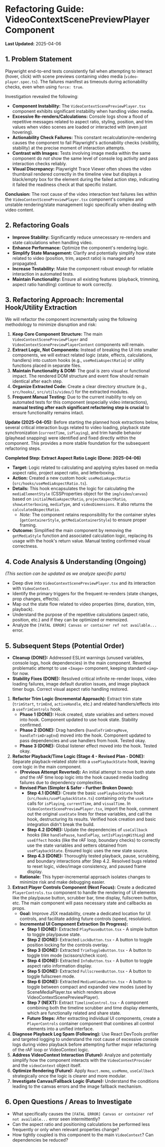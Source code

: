 # Refactoring Guide: VideoContextScenePreviewPlayer Component

**Last Updated:** 2025-04-06

## 1. Problem Statement

Playwright end-to-end tests consistently fail when attempting to interact (hover, click) with scene previews containing video media (`video-player.spec.ts`). The failures manifest as timeouts during actionability checks, even when using `force: true`.

Investigation revealed the following:

*   **Component Instability:** The `VideoContextScenePreviewPlayer.tsx` component exhibits significant instability when handling video media.
*   **Excessive Re-renders/Calculations:** Console logs show a flood of repetitive messages related to aspect ratio, styling, position, and trim values when video scenes are loaded or interacted with (even just hovering).
*   **Actionability Check Failures:** This constant recalculation/re-rendering causes the component to fail Playwright's actionability checks (visibility, stability) at the precise moment of interaction attempts.
*   **Contrast with Images:** Tests involving image media within the same component do *not* show the same level of console log activity and pass interaction checks reliably.
*   **Visual Discrepancy:** Playwright Trace Viewer often shows the video thumbnail rendered correctly in the timeline view but displays a black/empty box for the element during the failed action step, indicating it failed the readiness check at that specific instant.

**Conclusion:** The root cause of the video interaction test failures lies within the `VideoContextScenePreviewPlayer.tsx` component's complex and unstable rendering/state management logic specifically when dealing with video content.

## 2. Refactoring Goals

*   **Improve Stability:** Significantly reduce unnecessary re-renders and state calculations when handling video.
*   **Enhance Performance:** Optimize the component's rendering logic.
*   **Simplify State Management:** Clarify and potentially simplify how state related to video (position, trim, aspect ratio) is managed and propagated.
*   **Increase Testability:** Make the component robust enough for reliable interaction in automated tests.
*   **Maintain Functionality:** Ensure all existing features (playback, trimming, aspect ratio handling) continue to work correctly.

## 3. Refactoring Approach: Incremental Hook/Utility Extraction

We will refactor the component incrementally using the following methodology to minimize disruption and risk:

1.  **Keep Core Component Structure:** The main `VideoContextScenePreviewPlayer` and `VideoContextScenePreviewPlayerContent` components will remain.
2.  **Extract Logic, Not Components:** Instead of breaking the UI into smaller components, we will extract related logic (state, effects, calculations, handlers) into custom hooks (e.g., `useMediaAspectRatio`) or utility functions placed in separate files.
3.  **Maintain Functionality & DOM:** The goal is zero visual or functional impact. The rendered DOM structure and event flow should remain identical after each step.
4.  **Organize Extracted Code:** Create a clear directory structure (e.g., `src/hooks/`, `src/utils/video/`) for the extracted modules.
5.  **Frequent Manual Testing:** Due to the current inability to rely on automated tests for this component (especially video interactions), **manual testing after each significant refactoring step is crucial** to ensure functionality remains intact.

**Update (2025-04-05):** Before starting the planned hook extractions below, several critical interaction bugs related to video loading, playback state synchronization (`currentTime`, `isPlaying`), and trim handle behavior (playhead snapping) were identified and fixed directly within the component. This provides a more stable foundation for the subsequent refactoring steps.

**Completed Step: Extract Aspect Ratio Logic (Done: 2025-04-06)**

*   **Target:** Logic related to calculating and applying styles based on media aspect ratio, project aspect ratio, and letterboxing.
*   **Action:** Created a new custom hook: `useMediaAspectRatio` (`src/hooks/useMediaAspectRatio.ts`).
*   **Details:** This hook encapsulates the logic for calculating the `mediaElementStyle` (CSSProperties object for the `img`/`video`/`canvas`) based on `initialMediaAspectRatio`, `projectAspectRatio`, `showLetterboxing`, `mediaType`, and `videoDimensions`. It also returns the `calculatedAspectRatio`.
    *   *Note:* The component retains responsibility for the container styles (`getContainerStyle`, `getMediaContainerStyle`) to ensure proper framing.
*   **Outcome:** Simplified the main component by removing the `getMediaStyle` function and associated calculation logic, replacing its usage with the hook's return value. Manual testing confirmed visual correctness.

## 4. Code Analysis & Understanding (Ongoing)

*(This section can be updated as we analyze specific parts)*

*   Deep dive into `VideoContextScenePreviewPlayer.tsx` and its interaction with `VideoContext`.
*   Identify the primary triggers for the frequent re-renders (state changes, prop changes, effects).
*   Map out the state flow related to video properties (time, duration, trim, playback).
*   Understand the purpose of the repetitive calculations (aspect ratio, position, etc.) and if they can be optimized or memoized.
*   Analyze the `[FATAL ERROR] Canvas or container ref not available...` error.

## 5. Subsequent Steps (Potential Order)

- **Cleanup (DONE):** Addressed ESLint warnings (unused variables, console logs, hook dependencies) in the main component. Reverted problematic attempt to use `<Image>` component, keeping standard `<img>` for now.
- **Stability Fixes (DONE):** Resolved critical infinite re-render loops, video loading failures, image default duration issues, and image playback timer bugs. Correct visual aspect ratio handling restored.

1.  **Refactor Trim Logic (Incremental Approach):** Extract trim state (`trimStart`, `trimEnd`, `activeHandle`, etc.) and related handlers/effects into a `useTrimControls` hook.
    *   **Phase 1 (DONE):** Hook created, state variables and setters moved into hook. Component updated to use hook state. Stability confirmed.
    *   **Phase 2 (DONE):** Drag handlers (`handleTrimDragMove`, `handleTrimDragEnd`) moved into the hook. Component updated to pass dependencies and use handlers from hook. Tested okay.
    *   **Phase 3 (DONE):** Global listener effect moved into the hook. Tested okay.
2.  **Refactor Playback/Time Logic (Stage 4 - Revised Plan - DONE):** Separate playback-related *state* into a `usePlaybackState` hook, leaving core logic in the main component.
    *   **(Previous Attempt Reverted):** An initial attempt to move both state *and* the rAF time loop logic into the hook caused media loading failures due to dependency complexities.
    *   **Revised Plan (Simpler & Safer - Further Broken Down):** 
        *   **Step 4.1 (DONE):** Create the basic `usePlaybackState` hook (`src/hooks/usePlaybackState.ts`) containing only the `useState` calls for `isPlaying`, `currentTime`, and `visualTime`. In `VideoContextScenePreviewPlayer.tsx`, import the hook, comment out the original `useState` lines for these variables, and call the hook, destructuring its results. Verified hook creation and basic integration didn't break the build.
        *   **Step 4.2 (DONE):** Update the dependencies of `useCallback` hooks (like `handlePause`, `handlePlay`, `setIsPlayingWithLog`) and `useEffect` hooks (like the rAF loop, boundary checks) to correctly use the state variables and setters obtained from `usePlaybackState`. Ensured logic uses the new state source.
        *   **Step 4.3 (DONE):** Thoroughly tested playback, pause, scrubbing, and boundary interactions after Step 4.2. Resolved bugs related to reset logic, video/image consistency, and paused frame display.
    *   **Rationale:** This hyper-incremental approach isolates changes to minimize risk and make debugging easier.
3.  **Extract Player Controls Component (Next Focus):** Create a dedicated `PlayerControls.tsx` component to handle the rendering of UI elements like the play/pause button, scrubber bar, time display, fullscreen button, etc. The main component will pass necessary state and callbacks as props. 
    *   **Goal:** Improve JSX readability, create a dedicated location for UI controls, and facilitate adding future controls (speed, resolution).
    *   **Incremental UI Component Extraction (In Progress):**
        *   **Step 1 (DONE):** Extracted `PlayPauseButton.tsx` - A simple button to toggle play/pause state.
        *   **Step 2 (DONE):** Extracted `LockButton.tsx` - A button to toggle position locking for the controls overlay.
        *   **Step 3 (DONE):** Extracted `TrimToggleButton.tsx` - A button to toggle trim mode (scissors/check icon).
        *   **Step 4 (DONE):** Extracted `InfoButton.tsx` - A button to toggle aspect ratio information display.
        *   **Step 5 (DONE):** Extracted `FullscreenButton.tsx` - A button to toggle fullscreen mode.
        *   **Step 6 (DONE):** Extracted `MediumViewButton.tsx` - A button to toggle between compact and expanded view modes (used by SceneMediaPlayer.tsx which renders above VideoContextScenePreviewPlayer).
        *   **Step 7 (NEXT):** Extract `TimelineControl.tsx` - A component combining both the timeline scrubber and time display elements, which are functionally related and share state.
        *   **Future Steps:** After extracting individual UI components, create a `PlayerControls` container component that combines all control elements into a unified interface.
4.  **Diagnose Playback Log Spam (Following):** Use React DevTools profiler and targeted logging to understand the root cause of excessive console logs during video playback before attempting further major refactoring of the rAF loop or VideoContext logic.
5.  **Address VideoContext Interaction (Future):** Analyze and potentially simplify how the component interacts with the `VideoContextProvider` and the `videoContext` object itself.
6.  **Optimize Rendering (Future):** Apply `React.memo`, `useMemo`, `useCallback` strategically once the logic is clearer and more modular.
7.  **Investigate Canvas/Fallback Logic (Future):** Understand the conditions leading to the canvas errors and the image fallback mechanism.

## 6. Open Questions / Areas to Investigate

*   What specifically causes the `[FATAL ERROR] Canvas or container ref not available...` error seen intermittently?
*   Can the aspect ratio and positioning calculations be performed less frequently or only when relevant properties change?
*   How tightly coupled is this component to the main `VideoContext`? Can dependencies be reduced?
